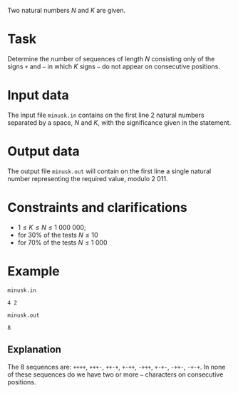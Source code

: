 
Two natural numbers $N$ and $K$ are given.

# Task

Determine the number of sequences of length $N$ consisting only of the signs `+` and `–` in which $K$ signs `–` do not appear on consecutive positions.

# Input data

The input file `minusk.in` contains on the first line 2 natural numbers separated by a space, $N$ and $K$, with the significance given in the statement.

# Output data

The output file `minusk.out` will contain on the first line a single natural number representing the required value, modulo $2 \ 011$.

# Constraints and clarifications

* $1 \leq K \leq N \leq 1 \ 000 \ 000$;
* for $30\%$ of the tests $N \leq 10$
* for $70\%$ of the tests $N \leq 1 \ 000$

# Example

`minusk.in`
```
4 2
```

`minusk.out`
```
8
```

## Explanation

The $8$ sequences are: `++++`, `+++-`, `++-+`, `+-++`, `-+++`, `+-+-`, `-++-`, `-+-+`. In none of these sequences do we have two or more `–` characters on consecutive positions.
